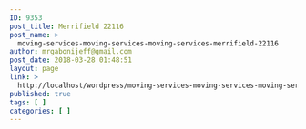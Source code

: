```yaml
---
ID: 9353
post_title: Merrifield 22116
post_name: >
  moving-services-moving-services-moving-services-merrifield-22116
author: mrgabonijeff@gmail.com
post_date: 2018-03-28 01:48:51
layout: page
link: >
  http://localhost/wordpress/moving-services-moving-services-moving-services-merrifield-22116/
published: true
tags: [ ]
categories: [ ]
---
```

